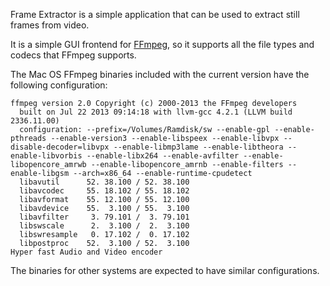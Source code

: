 Frame Extractor is a simple application that can be used to extract still frames from video.

It is a simple GUI frontend for [FFmpeg](http://ffmpeg.org/), so it supports all the file types and codecs that FFmpeg supports.

The Mac OS FFmpeg binaries included with the current version have the following configuration:

    ffmpeg version 2.0 Copyright (c) 2000-2013 the FFmpeg developers
      built on Jul 22 2013 09:14:18 with llvm-gcc 4.2.1 (LLVM build 2336.11.00)
      configuration: --prefix=/Volumes/Ramdisk/sw --enable-gpl --enable-pthreads --enable-version3 --enable-libspeex --enable-libvpx --disable-decoder=libvpx --enable-libmp3lame --enable-libtheora --enable-libvorbis --enable-libx264 --enable-avfilter --enable-libopencore_amrwb --enable-libopencore_amrnb --enable-filters --enable-libgsm --arch=x86_64 --enable-runtime-cpudetect
      libavutil      52. 38.100 / 52. 38.100
      libavcodec     55. 18.102 / 55. 18.102
      libavformat    55. 12.100 / 55. 12.100
      libavdevice    55.  3.100 / 55.  3.100
      libavfilter     3. 79.101 /  3. 79.101
      libswscale      2.  3.100 /  2.  3.100
      libswresample   0. 17.102 /  0. 17.102
      libpostproc    52.  3.100 / 52.  3.100
    Hyper fast Audio and Video encoder

The binaries for other systems are expected to have similar configurations.
